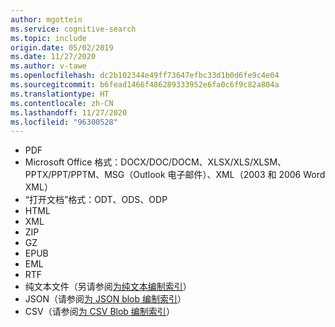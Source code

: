 ```yaml
---
author: mgottein
ms.service: cognitive-search
ms.topic: include
origin.date: 05/02/2019
ms.date: 11/27/2020
ms.author: v-tawe
ms.openlocfilehash: dc2b102344e49ff73647efbc33d1b0d6fe9c4e04
ms.sourcegitcommit: b6fead1466f486289333952e6fa0c6f9c82a804a
ms.translationtype: HT
ms.contentlocale: zh-CN
ms.lasthandoff: 11/27/2020
ms.locfileid: "96300528"
---
```

* PDF
* Microsoft Office 格式：DOCX/DOC/DOCM、XLSX/XLS/XLSM、PPTX/PPT/PPTM、MSG（Outlook 电子邮件）、XML（2003 和 2006 Word XML）
* “打开文档”格式：ODT、ODS、ODP  
* HTML
* XML
* ZIP
* GZ
* EPUB
* EML
* RTF
* 纯文本文件（另请参阅[为纯文本编制索引](../articles/search/search-howto-index-plaintext-blobs.md)）
* JSON（请参阅[为 JSON blob 编制索引](../articles/search/search-howto-index-json-blobs.md)）
* CSV（请参阅[为 CSV Blob 编制索引](../articles/search/search-howto-index-csv-blobs.md)）
